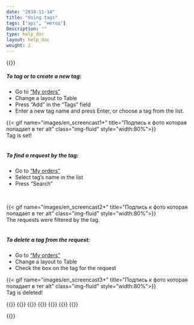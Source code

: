 ```yaml
---
date: "2018-11-14"
title: "Using tags"
tags: ["api", "метод"]
Description: ""
type: help_doc
layout: help_doc
weight: 2
---
```


{{<alert icon="info-circle" color="alert11-light" text="Tags allow you to find a requst among other requests." close="false">}}


##### To tag or to create a new tag:
* Go to  <a href=" https://my.fesco.com/requests" target="_blank">“My orders” </a>
* Change a layout to Table
* Press “Add” in the “Tags” field
* Enter a new tag name and press Enter, or choose a tag from the list. <br/>

{{< gif name="images/en_screencast1*" title="Подпись к фото которая попадает в тег alt" class="img-fluid" style="width:80%">}}
<br/>
Tag is set!
<br/>
<br/>
##### To find a request by the tag:
* Go to <a href=" https://my.fesco.com/requests" target="_blank">“My orders” </a> 
* Select tag’s name in the list
* Press “Search”
<br/>

{{< gif name="images/en_screencast2*" title="Подпись к фото которая попадает в тег alt" class="img-fluid" style="width:80%">}}
<br/>
The requests were filtered by the tag.
<br/>
<br/>
##### To delete a tag from the request:
* Go to <a href=" https://my.fesco.com/requests" target="_blank">“My orders” </a> 
* Change a layout to Table
* Check the box on the tag for the request<br/>

{{< gif name="images/en_screencast3*" title="Подпись к фото которая попадает в тег alt" class="img-fluid" style="width:80%">}}
 <br/>
Tag is deleted!
 <br/>

{{<seeAlso>}}
    {{<seeAlsoItem link="/en/all_orders/templates_and_drafts/" text="Drafts and templates">}}
    {{<seeAlsoItem link="/en/all_orders/errors/" text="Request errors">}}
    {{<seeAlsoItem link="/en/all_orders/popular_questions/" text="How to restore a cancelled request?">}}
    {{<seeAlsoItem link="/en/all_orders/popular_questions/" text="How to update a request?">}}
    {{<seeAlsoItem link="/en/all_orders/popular_questions/" text="When is the request moved to archive?">}}
{{</seeAlso>}}

{{<isHelpful>}}